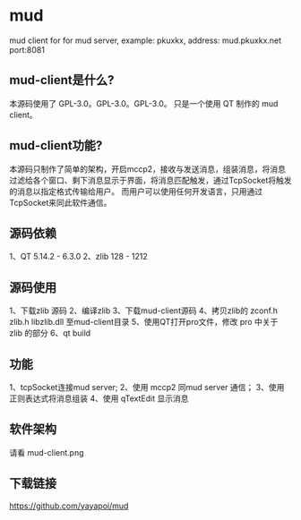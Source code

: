 # mud
mud client for for mud server, example: pkuxkx,   address: mud.pkuxkx.net   port:8081

## mud-client是什么?
本源码使用了 GPL-3.0。GPL-3.0。GPL-3.0。
只是一个使用 QT 制作的 mud client。

## mud-client功能?
本源码只制作了简单的架构，开启mccp2，接收与发送消息，组装消息，将消息过滤给各个窗口、剩下消息显示于界面，将消息匹配触发，通过TcpSocket将触发的消息以指定格式传输给用户。
而用户可以使用任何开发语言，只用通过TcpSocket来同此软件通信。

## 源码依赖
1、QT 5.14.2 - 6.3.0
2、zlib 128 - 1212

## 源码使用
1、下载zlib 源码
2、编译zlib
3、下载mud-client源码
4、拷贝zlib的 zconf.h  zlib.h libzlib.dll 至mud-client目录
5、使用QT打开pro文件，修改 pro 中关于 zlib 的部分
6、qt build

## 功能
1、tcpSocket连接mud server;
2、使用 mccp2 同mud server 通信；
3、使用正则表达式将消息组装
4、使用 qTextEdit 显示消息

## 软件架构
请看 mud-client.png

## 下载链接
https://github.com/yayapoi/mud
